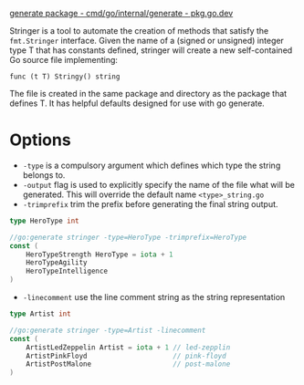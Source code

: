 [generate package - cmd/go/internal/generate - pkg.go.dev](https://pkg.go.dev/cmd/go/internal/generate)

Stringer is a tool to automate the creation of methods that satisfy the `fmt.Stringer` interface. Given the name of a (signed or unsigned) integer type T that has constants defined, stringer will create a new self-contained Go source file implementing:

	func (t T) Stringy() string

The file is created in the same package and directory as the package that defines T. It has helpful defaults designed for use with go generate.

# Options

- `-type` is a compulsory argument which defines which type the string belongs to.
- `-output` flag is used to explicitly specify the name of the file what will be generated. This will override the default name `<type>_string.go`
- `-trimprefix` trim the prefix before generating the final string output.
```go 
type HeroType int

//go:generate stringer -type=HeroType -trimprefix=HeroType
const (
    HeroTypeStrength HeroType = iota + 1
    HeroTypeAgility
    HeroTypeIntelligence
)
```
- `-linecomment` use the line comment string as the string representation
```go
type Artist int

//go:generate stringer -type=Artist -linecomment
const (
    ArtistLedZeppelin Artist = iota + 1 // led-zepplin
    ArtistPinkFloyd                     // pink-floyd
    ArtistPostMalone                    // post-malone
)
```